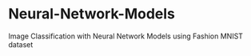 # Neural-Network-Models
Image Classification with Neural Network Models using Fashion MNIST dataset
